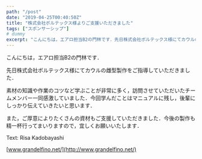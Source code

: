 ```yaml
---
path: "/post"
date: "2019-04-25T00:40:50Z"
title: "株式会社ボルテックス様よりご支援いただきました"
tags: ["スポンサーシップ"]
# dummy
excerpt: "こんにちは，エアロ担当B2の門林です．先日株式会社ボルテックス様にてカウルの雌型製作をご指導していただきました．素材の知識や作業のコツなど学ぶことが非常に多く，訪問させていただいたチームメンバー一同..."
---
```


[](25-1.jpg)こんにちは，エアロ担当B2の門林です．

先日株式会社ボルテックス様にてカウルの雌型製作をご指導していただきました．

素材の知識や作業のコツなど学ぶことが非常に多く，訪問させていただいたチームメンバー一同感激していました．今回学んだことはマニュアルに残し，後輩にしっかり伝えていきたいと思います．

また，ご厚意によりたくさんの資材もご支援していただきました．今後の製作も精一杯行ってまいりますので，宜しくお願いいたします．

Text: Risa Kadobayashi

[www.grandelfino.net/](http://www.grandelfino.net/)